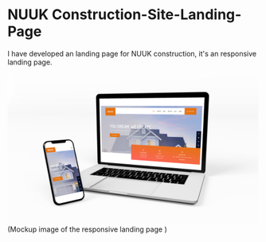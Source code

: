 # NUUK Construction-Site-Landing-Page
I have developed an landing page for NUUK construction, it's an responsive landing page.

<img src="./img/Mockup.jpg">
(Mockup image of the responsive landing page )
